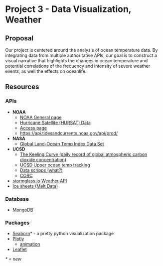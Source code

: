 # Project 3 - Data Visualization, Weather

## Proposal
Our project is centered around the analysis of ocean temperature data. By integrating data from multiple authoritative APIs, our goal is to construct a visual narrative that highlights the changes in ocean temperature and potential correlations of the frequency and intensity of severe weather events, as well the effects on oceanlife.

## Resources
### APIs
- **NOAA**
  - [NOAA General page](https://www.ncei.noaa.gov/products)
  - [Hurricane Satellite (HURSAT) Data](https://www.ncei.noaa.gov/products/hurricane-satellite-data)
  - [Access page](https://www.ncei.noaa.gov/access)
  - https://api.tidesandcurrents.noaa.gov/api/prod/
- **NASA**
  - [Global Land-Ocean Temp Index Data Set](https://www.nasa.gov/stem-content/global-land-ocean-temperature-index-data-set/#%253A~%253Atext%253DThe%2520Land-Ocean%2520Temperature%2520Index%252Cweather%2520stations%2520for%2520land%2520data)
- **UCSD**
  - [The Keeling Curve (daily record of global atmospheric carbon dioxide concentration)](https://keelingcurve.ucsd.edu/)
  - [UCSD Upper ocean temp tracking](https://www.hrx.ucsd.edu/)
  - [Data scripps (what?)](https://scripps.ucsd.edu/research/data-programs)
  - [CORC](https://spraydata.ucsd.edu/projects/corc/)
- [stormglass.io Weather API](https://stormglass.io/marine-weather/)
- [Ice sheets (Melt Data)](https://nsidc.org/ice-sheets-today/melt-data-tools)


### Database
- [MongoDB](https://www.mongodb.com/)

### Packages
- [Seaborn](https://seaborn.pydata.org/)* - a pretty python visualization package
- [Plotly](https://plotly.com/graphing-libraries/)
  - [animation](https://plotly.com/python/animations/)
- [Leaflet](https://leafletjs.com/)

*\* = new*
